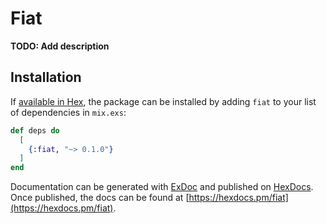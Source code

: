 # Fiat

**TODO: Add description**

## Installation

If [available in Hex](https://hex.pm/docs/publish), the package can be installed
by adding `fiat` to your list of dependencies in `mix.exs`:

```elixir
def deps do
  [
    {:fiat, "~> 0.1.0"}
  ]
end
```

Documentation can be generated with [ExDoc](https://github.com/elixir-lang/ex_doc)
and published on [HexDocs](https://hexdocs.pm). Once published, the docs can
be found at [https://hexdocs.pm/fiat](https://hexdocs.pm/fiat).


